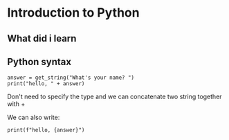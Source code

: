 # Introduction to Python

## What did i learn

## Python syntax

```
answer = get_string("What's your name? ")
print("hello, " + answer)

```

Don't need to specify the type and we can concatenate two string together with +


We can also write:

<code>print(f"hello, {answer}")</code>


